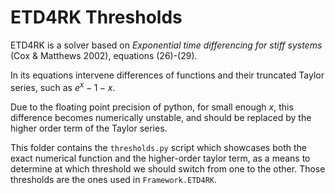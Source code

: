 # ETD4RK Thresholds

ETD4RK is a solver based on _Exponential time differencing for stiff systems_ (Cox & Matthews 2002), equations (26)-(29).

In its equations intervene differences of functions and their truncated Taylor series, such as $e^x-1-x$.

Due to the floating point precision of python, for small enough $x$, this difference becomes numerically unstable, and should be replaced by the higher order term of the Taylor series.

This folder contains the `thresholds.py` script which showcases both the exact numerical function and the higher-order taylor term, as a means to determine at which threshold we should switch from one to the other. Those thresholds are the ones used in `Framework.ETD4RK`.
